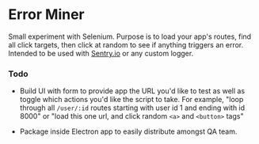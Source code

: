 # Error Miner

Small experiment with Selenium. Purpose is to load your app's routes, find all click targets, then click at random to see if anything triggers an error. Intended to be used with [Sentry.io](https://sentry.io/welcome/) or any custom logger.

### Todo

- Build UI with form to provide app the URL you'd like to test as well as toggle which actions you'd like the script to take. For example, "loop through all `/user/:id` routes starting with user id 1 and ending with id 8000" or "load this one url, and click random `<a>` and `<button>` tags" 

- Package inside Electron app to easily distribute amongst QA team.